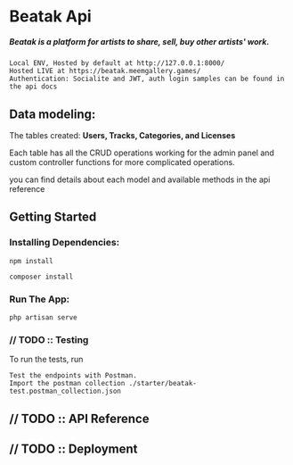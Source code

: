 # Beatak Api

##### Beatak is a platform for artists to share, sell, buy other artists' work. 

    Local ENV, Hosted by default at http://127.0.0.1:8000/
    Hosted LIVE at https://beatak.meemgallery.games/
    Authentication: Socialite and JWT, auth login samples can be found in the api docs

## Data modeling:

The tables created: **Users, Tracks, Categories, and Licenses**

Each table has all the CRUD operations working for the admin panel and custom controller functions for more complicated operations.

you can find details about each model and available methods in the api reference

## Getting Started

### Installing Dependencies:

    npm install
    
    composer install

### Run The App:

    php artisan serve

   
### // TODO :: Testing

To run the tests, run

    Test the endpoints with Postman.
    Import the postman collection ./starter/beatak-test.postman_collection.json


## // TODO :: API Reference


## // TODO :: Deployment

